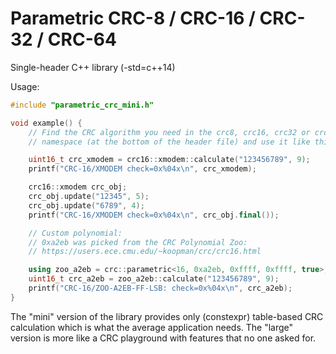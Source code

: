 Parametric CRC-8 / CRC-16 / CRC-32 / CRC-64
===========================================
Single-header C++ library (-std=c++14)

Usage:

```cpp
#include "parametric_crc_mini.h"

void example() {
    // Find the CRC algorithm you need in the crc8, crc16, crc32 or crc64
    // namespace (at the bottom of the header file) and use it like this:

    uint16_t crc_xmodem = crc16::xmodem::calculate("123456789", 9);
    printf("CRC-16/XMODEM check=0x%04x\n", crc_xmodem);

    crc16::xmodem crc_obj;
    crc_obj.update("12345", 5);
    crc_obj.update("6789", 4);
    printf("CRC-16/XMODEM check=0x%04x\n", crc_obj.final());

    // Custom polynomial:
    // 0xa2eb was picked from the CRC Polynomial Zoo:
    // https://users.ece.cmu.edu/~koopman/crc/crc16.html

    using zoo_a2eb = crc::parametric<16, 0xa2eb, 0xffff, 0xffff, true>;
    uint16_t crc_a2eb = zoo_a2eb::calculate("123456789", 9);
    printf("CRC-16/ZOO-A2EB-FF-LSB: check=0x%04x\n", crc_a2eb);
}
```

The "mini" version of the library provides only (constexpr) table-based CRC
calculation which is what the average application needs. The "large" version
is more like a CRC playground with features that no one asked for.
